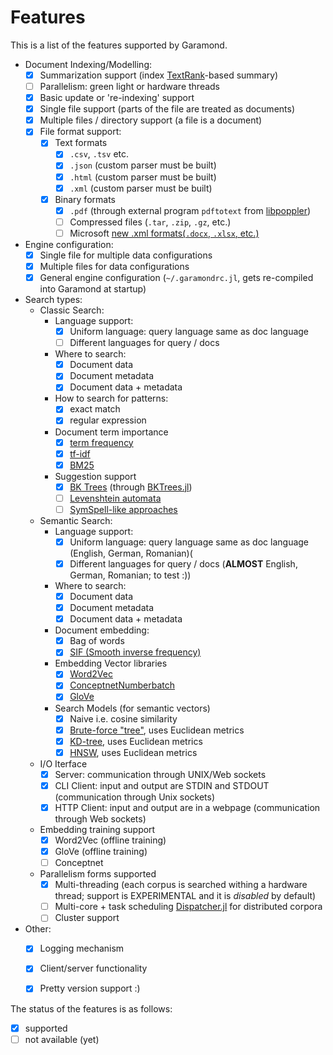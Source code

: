 # Features

This is a list of the features supported by Garamond.

- Document Indexing/Modelling:
    - [x] Summarization support (index [TextRank](https://en.wikipedia.org/wiki/Automatic_summarization#Unsupervised_approach:_TextRank)-based summary)
    - [ ] Parallelism: green light or hardware threads
    - [x] Basic update or 're-indexing' support
    - [x] Single file support (parts of the file are treated as documents)
    - [x] Multiple files / directory support (a file is a document)
    - [x] File format support:
        - [x] Text formats
            - [x] `.csv`, `.tsv` etc.
            - [x] `.json` (custom parser must be built)
            - [x] `.html` (custom parser must be built)
            - [x] `.xml` (custom parser must be built)
        - [x] Binary formats
            - [x] `.pdf` (through external program `pdftotext` from [libpoppler](https://poppler.freedesktop.org/))
            - [ ] Compressed files (`.tar`, `.zip`, `.gz`, etc.)
            - [ ] Microsoft [new .xml formats(`.docx`, `.xlsx`, etc.)](https://docs.microsoft.com/en-us/office/open-xml/open-xml-sdk)
- Engine configuration:
    - [x] Single file for multiple data configurations
    - [x] Multiple files for data configurations
    - [x] General engine configuration (`~/.garamondrc.jl`, gets re-compiled into Garamond at startup)
- Search types:
    - Classic Search:
        - Language support:
            - [x] Uniform language: query language same as doc language
            - [ ] Different languages for query / docs
        - Where to search:
            - [x] Document data
            - [x] Document metadata
            - [x] Document data + metadata
        - How to search for patterns:
            - [x] exact match
            - [x] regular expression
        - Document term importance
            - [x] [term frequency](https://en.wikipedia.org/wiki/Tf%E2%80%93idf#Term_frequency_2)
            - [x] [tf-idf](https://en.wikipedia.org/wiki/Tf%E2%80%93idf#Term_frequency%E2%80%93Inverse_document_frequency)
            - [x] [BM25](https://en.wikipedia.org/wiki/Okapi_BM25)
        - Suggestion support
            - [x] [BK Trees](https://en.wikipedia.org/wiki/BK-tree) (through [BKTrees.jl](https://github.com/zgornel/BKTrees.jl))
            - [ ] [Levenshtein automata](https://en.wikipedia.org/wiki/Levenshtein_automaton)
            - [ ] [SymSpell-like approaches](https://github.com/mammothb/symspellpy)
    - Semantic Search:
        - Language support:
            - [x] Uniform language: query language same as doc language (English, German, Romanian)(
            - [x] Different languages for query / docs (**ALMOST** English, German, Romanian; to test :))
        - Where to search:
            - [x] Document data
            - [x] Document metadata
            - [x] Document data + metadata
        - Document embedding:
            - [x] Bag of words
            - [x] [SIF (Smooth inverse frequency)](https://openreview.net/pdf?id=SyK00v5xx)
        - Embedding Vector libraries
            - [x] [Word2Vec](https://en.wikipedia.org/wiki/Word2vec)
            - [x] [ConceptnetNumberbatch](https://github.com/commonsense/conceptnet-numberbatch)
            - [x] [GloVe](https://nlp.stanford.edu/projects/glove/)
        - Search Models (for semantic vectors)
            - [x] Naive i.e. cosine similarity
            - [x] [Brute-force "tree"](https://en.wikipedia.org/wiki/Brute-force_search), uses Euclidean metrics
            - [x] [KD-tree](https://en.wikipedia.org/wiki/K-d_tree), uses Euclidean metrics
            - [x] [HNSW](https://arxiv.org/abs/1603.09320), uses Euclidean metrics
    - I/O Iterface
        - [x] Server: communication through UNIX/Web sockets
        - [x] CLI Client: input and output are STDIN and STDOUT (communication through Unix sockets)
        - [x] HTTP Client: input and output are in a webpage (communication through Web sockets)
    - Embedding training support
        - [x] Word2Vec (offline training)
        - [x] GloVe (offline training)
        - [ ] Conceptnet
    - Parallelism forms supported
        - [x] Multi-threading (each corpus is searched withing a hardware thread; support is EXPERIMENTAL and it is _disabled_ by default)
        - [ ] Multi-core + task scheduling [Dispatcher.jl](https://github.com/invenia/Dispatcher.jl) for distributed corpora
        - [ ] Cluster support
- Other:
    - [x] Logging mechanism
    - [x] Client/server functionality
    - [x] Pretty version support :)


The status of the features is as follows:
- [x] supported
- [ ] not available (yet)
